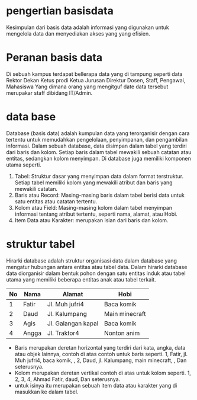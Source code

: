 # pengertian basisdata
Kesimpulan dari basis data adalah informasi yang digunakan untuk mengelola data dan menyediakan akses yang yang efisien.


# Peranan basis data
Di sebuah kampus terdapat bellerapa data yang di tampung seperti data Rektor Dekan Ketus prodi Ketua Jurusan Direktur Dosen, Staff, Pengawai, Mahasiswa Yang dimana orang yang mengitguf date data tersebut merupakar staff dibidang IT/Admin.


# data base
Database (basis data) adalah kumpulan data yang terorganisir dengan cara tertentu untuk memudahkan pengelolaan, penyimpanan, dan pengambilan informasi. Dalam sebuah database, data disimpan dalam tabel yang terdiri dari baris dan kolom. Setiap baris dalam tabel mewakili sebuah catatan atau entitas, sedangkan kolom menyimpan. Di database juga memiliki komponen utama seperti.

1. Tabel: Struktur dasar yang menyimpan data dalam format terstruktur. Setiap tabel memiliki kolom yang mewakili atribut dan baris yang mewakili catatan.
2. Baris atau Record: Masing-masing baris dalam tabel berisi data untuk satu entitas atau catatan tertentu. 
3. Kolom atau Field: Masing-masing kolom dalam tabel menyimpan informasi tentang atribut tertentu, seperti nama, alamat, atau Hobi.
4. Item Data atau Karakter: merupakan isian dari baris dan kolom.
# struktur tabel
Hirarki database adalah struktur organisasi data dalam database yang mengatur hubungan antara entitas atau tabel data. Dalam hirarki database data diorganisir dalam bentuk pohon dengan satu entitas induk atau tabel utama yang memiliki beberapa entitas anak atau tabel terkait. 

| No | Nama  | Alamat             | Hobi           |
| -- | ----- | ------------------ | -------------- |
| 1  | Fatir | Jl. Muh jufri4     | Baca komik     |
| 2  | Daud  | Jl. Kalumpang      | Main minecraft |
| 3  | Agis  | Jl. Galangan kapal | Baca komik     |
| 4  | Angga | Jl. Traktor4       | Nonton anim    |

- Baris merupakan deretan horizontal yang terdiri dari kata, angka, data atau objek lainnya, contoh di atas contoh untuk baris seperti. 1, Fatir, jl. Muh jufri4, baca komik, , 2, Daud, jl. Kalumpang, main minecraft, , Dan seterusnya. 
- Kolom merupakan deretan vertikal contoh di atas untuk kolom seperti. 1, 2, 3, 4, Ahmad Fatir, daud, Dan seterusnya. 
- untuk isinya itu merupakan sebuah item data atau karakter yang di masukkan ke dalam tabel.

